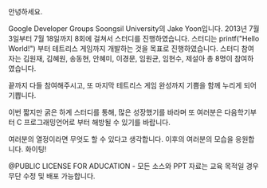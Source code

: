 안녕하세요. 

Google Developer Groups Soongsil University의 Jake Yoon입니다.
2013년 7월 3일부터 7월 18일까지 8회에 걸쳐서 스터디를 진행하였습니다.
스터디는 printf("Hello World!") 부터 테트리스 게임까지 개발하는 것을 목표로 진행하였습니다.
스터디 참여자는 김원재, 김혜원, 송동현, 안혜미, 이경문, 임원균, 임현수, 제설아 총 8명이 참여하였습니다.

끝까지 다들 참여해주시고, 또 마지막 테트리스 게임 완성까지 기쁨을 함께 누리게 되어 기쁩니다.


이번 짧지만 굵은 하계 스터디를 통해, 많은 성장했기를 바라며
또 여러분은 다음학기부터 C 프로그래밍언어로 부터 해방될 수 있기를 바랍니다.

여러분의 열정이라면 무엇도 할 수 있다고 생각합니다.
이후의 여러분의 모습을 응원합니다. 화이팅!  


@PUBLIC LICENSE FOR ADUCATION - 모든 소스와 PPT 자료는 교육 목적일 경우 무단 수정 및 배포 가능합니다.
